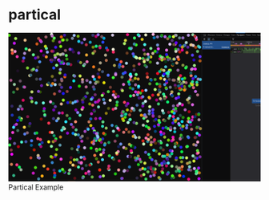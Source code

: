 # partical


[![логотип](https://github.com/GhostMayor/partical/blob/master/partical.png "логотип")](https://github.com/GhostMayor/partical/blob/master/partical.png)
Partical Example 
